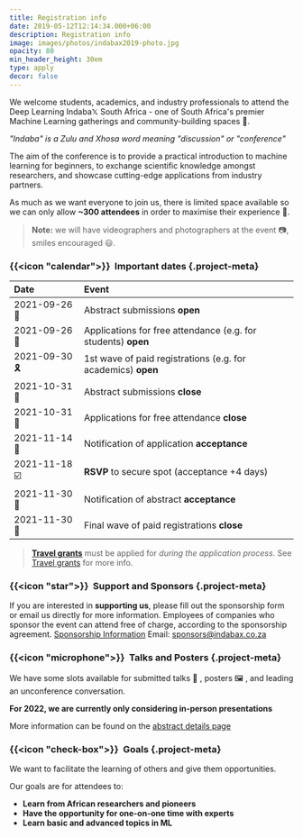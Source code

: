 ```yaml
---
title: Registration info
date: 2019-05-12T12:14:34.000+06:00
description: Registration info
image: images/photos/indabax2019-photo.jpg
opacity: 80
min_header_height: 30em
type: apply
decor: false
---
```



We welcome students, academics, and industry professionals to attend the Deep Learning Indaba𝕏 South Africa - one of South Africa's premier Machine Learning gatherings and community-building spaces 🤝. 

_"Indaba" is a Zulu and Xhosa word meaning "discussion" or "conference"_

The aim of the conference is to provide a practical introduction to machine learning for beginners, to exchange scientific knowledge amongst researchers, and showcase cutting-edge applications from industry partners.

As much as we want everyone to join us, there is limited space available so we can only allow **~300 attendees** in order to maximise their experience 🏫. 

> **Note:** we will have videographers and photographers at the event 📷, smiles encouraged 😃.

### {{<icon "calendar">}} &nbsp;Important dates {.project-meta}

| Date | Event |
|:-----|:------|
| 2021-09-26 📜 | Abstract submissions **open** |
| 2021-09-26 📝 | Applications for free attendance (e.g. for students) **open** |
| 2021-09-30 🎗| 1st wave of paid registrations (e.g. for academics) **open** |
| 2021-10-31 👻 | Abstract submissions **close** |
| 2021-10-31 👻 | Applications for free attendance **close** |
| 2021-11-14 📢 | Notification of application **acceptance** |
| 2021-11-18 ☑️ | **RSVP** to secure spot (acceptance +4 days) |
| 2021-11-30 🎤| Notification of abstract **acceptance** |
| 2021-11-30 🛑| Final wave of paid registrations **close** |

> [**Travel grants**](/register/travel-grants) must be applied for _during the application process_. See [Travel grants](/register/travel-grants) for more info.

### {{<icon "star">}} &nbsp;Support and Sponsors {.project-meta}
If you are interested in **supporting us**, please fill out the sponsorship form or email us directly for more information.
Employees of companies who sponsor the event can attend free of charge, according to the sponsorship agreement.
[Sponsorship Information](/partners)
Email: sponsors@indabax.co.za

### {{<icon "microphone">}} &nbsp;Talks and Posters {.project-meta}

We have some slots available for submitted talks 🎤 , posters 🖼️ , and leading an unconference conversation.

**For 2022, we are currently only considering in-person presentations**

More information can be found on the [abstract details page](abstract)

### {{<icon "check-box">}} &nbsp;Goals {.project-meta}
We want to facilitate the learning of others and give them opportunities.

Our goals are for attendees to:
- **Learn from African researchers and pioneers**
- **Have the opportunity for one-on-one time with experts**
- **Learn basic and advanced topics in ML**

